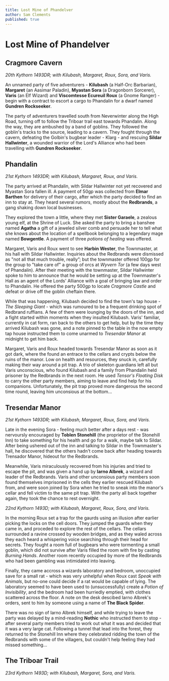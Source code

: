 ```yaml
---
title: Lost Mine of Phandelver
author: Sam Clements
published: true
---
```


# Lost Mine of Phandelver

## Cragmore Cavern

_20th Kythorn 1493DR; with Kilubash, Margaret, Roux, Sora, and Varis._

An unnamed party of five adventurers - **Kilubash** (a Half-Orc Barbarian), **Margaret** (an Aasimar Paladin), **Myastan Sora** (a Dragonborn Sorcerer), **Varis** (an Elf Wizard) and **Viscomtesse Ecureuil Roux** (a Gnome Ranger) - begin with a contract to escort a cargo to Phandalin for a dwarf named **Gundren Rockseeker**.

The party of adventurers travelled south from Neverwinter along the High Road, turning off to follow the Triboar trail east towards Phandalin. Along the way, they are ambushed by a band of goblins. They followed the goblin's tracks to the source, leading to a cavern. They fought through the cavern, defeating the Golbin's bugbear leader - Klarg - and rescuing **Sildar Hallwinter**, a wounded warrior of the Lord's Alliance who had been travelling with **Gundren Rockseeker**.

## Phandalin

_21st Kythorn 1493DR; with Kilubash, Margaret, Roux, and Varis._

The party arrived at Phandalin, with Sildar Hallwinter not yet recovered and Myastan Sora fallen ill. A payment of 50gp was collected from **Elmar Barthen** for delivery of their cargo, after which the party decided to find an inn to stay at. They heard several rumors, mostly about the **Redbrands**, a gang shaking down local businesses.

They explored the town a little, where they met **Sister Garaele**, a zealous young elf, at the Shrine of Luck. She asked the party to bring a banshee named **Agatha** a gift of a jeweled silver comb and persuade her to tell what she knows about the location of a spellbook belonging to a legendary mage named **Bowgentle**. A payment of three *potions of healing* was offered.

Margaret, Varis and Roux went to see **Harbin Wester**, the Townmaster, at his hall with Sildar Hallwinter. Inquiries about the Redbrands were dismissed as "not all that much trouble, really”; but the townmaster offered 100gp for the group to "take care of" a group of orcs at *Wyvern Tor* (a few days west of Phandalin). After their meeting with the townmaster, Sildar Hallwinter spoke to him to announce that he would be setting up at the Townmaster's Hall as an agent of the Lords' Alliance with a goal of bringing law and order to Phandalin. He offered the party 500gp to locate *Cragmore Castle* and defeat or drive off the goblin cheftain there.

While that was happening, Kilubash decided to find the town's tap house - _The Sleeping Giant_ - which was rumoured to be a frequent drinking spot of Redbrand ruffians. A few of them were lounging by the doors of the inn, and a fight started within moments when they insulted Kilubash. Varis' familiar, currently in cat form, ran back to the others to get help, but by the time they arrived Kilubash was gone, and a note pinned to the table in the now empty tap house instructed them to come unarmed to _Tresendar Manor_ at midnight to get him back.

Margaret, Varis and Roux headed towards Tresendar Manor as soon as it got dark, where the found an entrace to the cellars and crypts below the ruins of the manor. Low on health and resources, they snuck in, carefully making their way around a pit trap. A trio of skeleton guardians left all but Varis unconscious, who found Kilubash and a family from Phandalin held prisoner by the Redbrands in the next room. He used _Tensor's Floating Disk_ to carry the other party members, aiming to leave and find help for his companions. Unfortunately, the pit trap proved more dangerous the second time round, leaving him unconsious at the bottom...

## Tresendar Manor

_21st Kythorn 1493DR; with Kilubash, Margaret, Roux, Sora, and Varis._

Late in the evening Sora - feeling much better after a days rest - was nervoursly encouraged by **Toblen Stonehill** (the proprietor of the Stonehill Inn) to take something for his health and go for a walk, maybe talk to Sildar. After being ushered out of the inn and talking to Sildar in the Townmaster's hall, he discovered that the others hadn't come back after heading towards Trensador Manor, hideout for the Redbrands.

Meanwhile, Varis miraculously recovered from his injuries and tried to escape the pit, and was given a hand up by **Iarno Albrek**, a wizard and leader of the Redbrands. Varis and other unconsious party members soon found themselves imprisoned in the cells they earlier rescued Kilubash from, and were soon joined by Sora when he tried to sneak into the manor's cellar and fell victim to the same pit trap. With the party all back together again, they took the chance to rest overnight.

_22nd Kythorn 1493D; with Kilubash, Margaret, Roux, Sora, and Varis._

In the morning Roux set a trap for the gaurds using an illusion after earlier picking the locks on the cell doors. They jumped the guards when they came in, and proceded to explore the rest of the cellars. The cellars surrounded a ravine crossed by wooden bridges, and as they waled across they each heard a whispering voice searching through their head for secrets. They fought a room full of bugbears who were tormenting a small goblin, which did not survive after Varis filled the room with fire by casting _Burning Hands_. Another room recently occupied by more of the Redbrands who had been gambling was intimidated into leaving.

Finally, they came accross a wizards laboratory and bedroom, unoccupied save for a small rat - which was very unhelpful when Roux cast _Speak with Animals_, but no-one could decide if a rat would be capable of lying. The laboratory seemed to have been used to (unsuccessfully) create a _Potion of Invisibility_, and the bedroom had been hurriedly emptied, with clothes scattered across the floor. A note on the  desk descibed Iarno Albrek's orders, sent to him by someone using a name of **The Black Spider**.

There was no sign of Iarno Albrek himself, and while trying to leave  the party was delayed by a mind-reading **Nothic** who instructed them to stop - after several party members tried to work out what it was and decided that it was a very large cat. Following a tunnel that lead into the forest, they returned to the Stonehill Inn where they celebrated ridding the town of the Redbrands with some of the villagers, but couldn't help feeling they had missed something...

## The Triboar Trail

_23rd Kythorn 1493D; with Kilubash, Margaret, Sora, and Varis._

